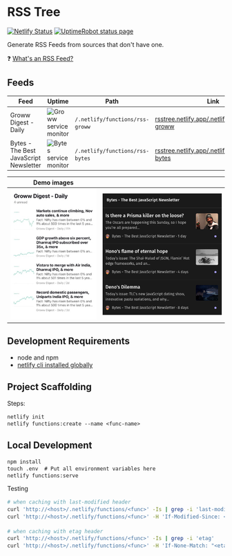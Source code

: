 # RSS Tree

[![Netlify Status](https://api.netlify.com/api/v1/badges/d2b11387-e2b1-4ead-a396-236a44348062/deploy-status)](https://app.netlify.com/sites/rsstree/deploys)
[![UptimeRobot status page](https://img.shields.io/badge/uptime%20robot-service%20status-008080?labelColor=005080)](https://stats.uptimerobot.com/JRAN7tBD3G)

Generate RSS Feeds from sources that don't have one.

❓ [What's an RSS Feed?](https://ncase.me/rss/)

## Feeds

| Feed | Uptime | Path | Link |
|------|--------|------|------|
| Groww Digest - Daily                   | ![Groww service monitor](https://img.shields.io/uptimerobot/ratio/m792455816-2d70eea9e9a9a5393a98f04c?label=Groww) | `/.netlify/functions/rss-groww` | [rsstree.netlify.app/.netlify/functions/rss-groww](https://rsstree.netlify.app/.netlify/functions/rss-groww) |
| Bytes - The Best JavaScript Newsletter | ![Bytes service monitor](https://img.shields.io/uptimerobot/ratio/m793759252-df1c9a7779695a96289fcadd?label=Bytes) | `/.netlify/functions/rss-bytes` | [rsstree.netlify.app/.netlify/functions/rss-bytes](https://rsstree.netlify.app/.netlify/functions/rss-bytes) |

| Demo images | |
|-|-|
| ![Demo of Groww Digest - Daily](./docs/demo-groww.jpg) | ![Demo of Bytes](./docs/demo-bytes.png) |

## Development Requirements

- node and npm
- [netlify cli installed globally](https://docs.netlify.com/cli/get-started/)

## Project Scaffolding

Steps:

```
netlify init
netlify functions:create --name <func-name>
```

## Local Development

```
npm install
touch .env  # Put all environment variables here
netlify functions:serve
```

Testing

```bash
# when caching with last-modified header
curl 'http://<host>/.netlify/functions/<func>' -Is | grep -i 'last-modified'
curl 'http://<host>/.netlify/functions/<func>' -H 'If-Modified-Since: <last-modified>' -I

# when caching with etag header
curl 'http://<host>/.netlify/functions/<func>' -Is | grep -i 'etag'
curl 'http://<host>/.netlify/functions/<func>' -H 'If-None-Match: "<etag>"' -I
```
